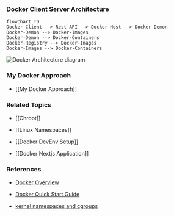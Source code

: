 ### Docker Client Server Architecture 
```mermaid
flowchart TD
Docker-Client --> Rest-API --> Docker-Host --> Docker-Demon 
Docker-Demon --> Docker-Images
Docker-Demon --> Docker-Containers
Docker-Registry --> Docker-Images
Docker-Images --> Docker-Containers 
```

![Docker Architecture diagram](https://docs.docker.com/assets/images/architecture.svg)
### My Docker Approach

- [[My Docker Approach]]

### Related Topics

- [[Chroot]]

- [[Linux Namespaces]]

- [[Docker DevEnv Setup]]

- [[Docker Nextjs Application]]

### References

- [Docker Overview](https://docs.docker.com/get-started/overview/)

- [Docker Quick Start Guide](https://docs.docker.com/get-started/overview/)

- [kernel namespaces and cgroups](https://medium.com/@saschagrunert/demystifying-containers-part-i-kernel-space-2c53d6979504)

